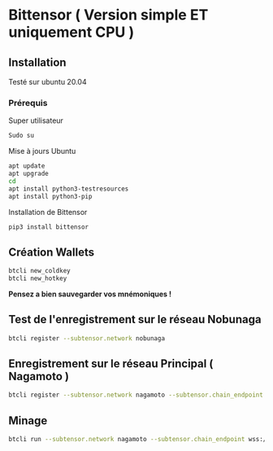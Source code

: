 # Bittensor ( Version simple ET uniquement CPU ) 

## Installation 

Testé sur ubuntu 20.04 

### Prérequis

Super utilisateur
```sh
Sudo su
```

Mise à jours Ubuntu 
```sh
apt update
apt upgrade
cd
apt install python3-testresources
apt install python3-pip
```

Installation de Bittensor
```sh
pip3 install bittensor
```

## Création Wallets
```sh
btcli new_coldkey
btcli new_hotkey
```
**Pensez a bien sauvegarder vos mnémoniques !**

## Test de l'enregistrement sur le réseau Nobunaga
```sh
btcli register --subtensor.network nobunaga
```

## Enregistrement sur le réseau Principal ( Nagamoto )
```sh
btcli register --subtensor.network nagamoto --subtensor.chain_endpoint wss://archivelb.nakamoto.opentensor.ai:9943
```

## Minage
```sh
btcli run --subtensor.network nagamoto --subtensor.chain_endpoint wss://archivelb.nakamoto.opentensor.ai:9943
```
